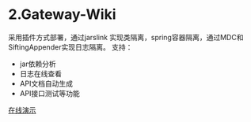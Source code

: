 # 2.Gateway-Wiki

采用插件方式部署，通过jarslink 实现类隔离，spring容器隔离，通过MDC和SiftingAppender实现日志隔离。
支持：
+ jar依赖分析
+ 日志在线查看
+ API文档自动生成
+ API接口测试等功能

<a href="http://gateway-wiki.dengzhi.vip/" target="_blank">在线演示</a>
